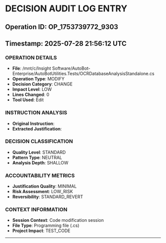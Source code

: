 # DECISION AUDIT LOG ENTRY
## Operation ID: OP_1753739772_9303
## Timestamp: 2025-07-28 21:56:12 UTC

### OPERATION DETAILS
- **File**: /mnt/c/Insight Software/AutoBot-Enterprise/AutoBotUtilities.Tests/OCRDatabaseAnalysisStandalone.cs
- **Operation Type**: MODIFY
- **Decision Category**: CHANGE
- **Impact Level**: LOW
- **Lines Changed**: 0
- **Tool Used**: Edit

### INSTRUCTION ANALYSIS
- **Original Instruction**: 
- **Extracted Justification**: 

### DECISION CLASSIFICATION
- **Quality Level**: STANDARD
- **Pattern Type**: NEUTRAL
- **Analysis Depth**: SHALLOW

### ACCOUNTABILITY METRICS
- **Justification Quality**: MINIMAL
- **Risk Assessment**: LOW_RISK
- **Reversibility**: STANDARD_REVERT

### CONTEXT INFORMATION
- **Session Context**: Code modification session
- **File Type**: Programming file (.cs)
- **Project Impact**: TEST_CODE

---
